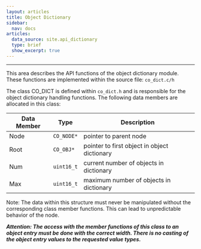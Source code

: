 ```yaml
---
layout: articles
title: Object Dictionary
sidebar:
  nav: docs
articles:
  data_source: site.api_dictionary
  type: brief
  show_excerpt: true
---
```


<div class="article__content" markdown="1">

  ---

  This area describes the API functions of the object dictionary module. These functions are implemented within the source file: `co_dict.c/h`

  <!--more-->

  The class CO_DICT is defined within `co_dict.h` and is responsible for the object dictionary handling functions. The following data members are allocated in this class:

  | Data Member | Type | Description |
  | --- | --- | --- |
  | Node | `CO_NODE*` | pointer to parent node |
  | Root | `CO_OBJ*` | pointer to first object in object dictionary |
  | Num | `uint16_t` | current number of objects in dictionary |
  | Max | `uint16_t` | maximum number of objects in dictionary |

  Note: The data within this structure must never be manipulated without the corresponding class member functions. This can lead to unpredictable behavior of the node.

  ***Attention: The access with the member functions of this class to an object entry must be done with the correct width. There is no casting of the object entry values to the requested value types.***

</div>
